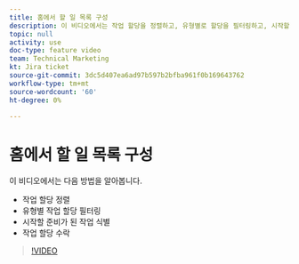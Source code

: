```yaml
---
title: 홈에서 할 일 목록 구성
description: 이 비디오에서는 작업 할당을 정렬하고, 유형별로 할당을 필터링하고, 시작할 준비가 된 작업을 식별하고 작업 할당을 수락하는 방법을 알아봅니다.
topic: null
activity: use
doc-type: feature video
team: Technical Marketing
kt: Jira ticket
source-git-commit: 3dc5d407ea6ad97b597b2bfba961f0b169643762
workflow-type: tm+mt
source-wordcount: '60'
ht-degree: 0%

---
```


# 홈에서 할 일 목록 구성

이 비디오에서는 다음 방법을 알아봅니다.

* 작업 할당 정렬
* 유형별 작업 할당 필터링
* 시작할 준비가 된 작업 식별
* 작업 할당 수락

>[!VIDEO](https://video.tv.adobe.com/v/335099/?quality=12&learn=on)
